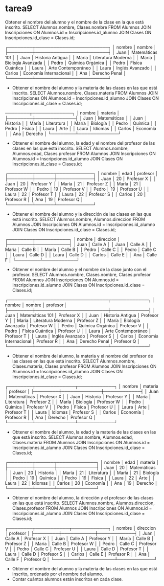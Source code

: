 # tarea9
 Obtener el nombre del alumno y el nombre de la clase en la que está inscrito.
SELECT Alumnos.nombre, Clases.nombre FROM Alumnos JOIN Inscripciones ON Alumnos.id = Inscripciones.id_alumno JOIN Clases ON Inscripciones.id_clase = Clases.id;

┌────────┬────────────────────────┐
│ nombre │         nombre         │
├────────┼────────────────────────┤
│ Juan   │ Matemáticas 101        │
│ Juan   │ Historia Antigua       │
│ María  │ Literatura Moderna     │
│ María  │ Biología Avanzada      │
│ Pedro  │ Química Orgánica       │
│ Pedro  │ Física Cuántica        │
│ Laura  │ Arte Contemporáneo     │
│ Laura  │ Inglés Avanzado        │
│ Carlos │ Economía Internacional │
│ Ana    │ Derecho Penal          │
└────────┴────────────────────────┘
- Obtener el nombre del alumno y la materia de las clases en las que está inscrito.
SELECT Alumnos.nombre, Clases.materia FROM Alumnos JOIN Inscripciones ON Alumnos.id = Inscripciones.id_alumno JOIN Clases ON Inscripciones.id_clase = Clases.id;

 ────────┬─────────────┐
│ nombre │   materia   │
├────────┼─────────────┤
│ Juan   │ Matemáticas │
│ Juan   │ Historia    │
│ María  │ Literatura  │
│ María  │ Biología    │
│ Pedro  │ Química     │
│ Pedro  │ Física      │
│ Laura  │ Arte        │
│ Laura  │ Idiomas     │
│ Carlos │ Economía    │
│ Ana    │ Derecho     │
└────────┴─────────────┘

- Obtener el nombre del alumno, la edad y el nombre del profesor de las clases en las que está inscrito.
SELECT Alumnos.nombre, Alumnos.edad, Clases.profesor FROM Alumnos JOIN Inscripciones ON Alumnos.id = Inscripciones.id_alumno JOIN Clases ON Inscripciones.id_clase = Clases.id;

┌────────┬──────┬────────────┐
│ nombre │ edad │  profesor  │
├────────┼──────┼────────────┤
│ Juan   │ 20   │ Profesor X │
│ Juan   │ 20   │ Profesor Y │
│ María  │ 21   │ Profesor Z │
│ María  │ 21   │ Profesor W │
│ Pedro  │ 19   │ Profesor V │
│ Pedro  │ 19   │ Profesor U │
│ Laura  │ 22   │ Profesor T │
│ Laura  │ 22   │ Profesor S │
│ Carlos │ 20   │ Profesor R │
│ Ana    │ 19   │ Profesor Q │
└────────┴──────┴────────────┘
- Obtener el nombre del alumno y la dirección de las clases en las que está inscrito.
SELECT Alumnos.nombre, Alumnos.direccion FROM Alumnos JOIN Inscripciones ON Alumnos.id = Inscripciones.id_alumno JOIN Clases ON Inscripciones.id_clase = Clases.id;

┌────────┬───────────┐
│ nombre │ direccion │
├────────┼───────────┤
│ Juan   │ Calle A   │
│ Juan   │ Calle A   │
│ María  │ Calle B   │
│ María  │ Calle B   │
│ Pedro  │ Calle C   │
│ Pedro  │ Calle C   │
│ Laura  │ Calle D   │
│ Laura  │ Calle D   │
│ Carlos │ Calle E   │
│ Ana    │ Calle F   │
└────────┴───────────┘

- Obtener el nombre del alumno y el nombre de la clase junto con el profesor.
SELECT Alumnos.nombre, Clases.nombre, Clases.profesor FROM Alumnos JOIN Inscripciones ON Alumnos.id = Inscripciones.id_alumno JOIN Clases ON Inscripciones.id_clase = Clases.id;

┌────────┬────────────────────────┬────────────┐
│ nombre │         nombre         │  profesor  │
├────────┼────────────────────────┼────────────┤
│ Juan   │ Matemáticas 101        │ Profesor X │
│ Juan   │ Historia Antigua       │ Profesor Y │
│ María  │ Literatura Moderna     │ Profesor Z │
│ María  │ Biología Avanzada      │ Profesor W │
│ Pedro  │ Química Orgánica       │ Profesor V │
│ Pedro  │ Física Cuántica        │ Profesor U │
│ Laura  │ Arte Contemporáneo     │ Profesor T │
│ Laura  │ Inglés Avanzado        │ Profesor S │
│ Carlos │ Economía Internacional │ Profesor R │
│ Ana    │ Derecho Penal          │ Profesor Q │
└────────┴────────────────────────┴────────────┘
- Obtener el nombre del alumno, la materia y el nombre del profesor de las clases en las que está inscrito.
SELECT Alumnos.nombre, Clases.materia, Clases.profesor FROM Alumnos JOIN Inscripciones ON Alumnos.id = Inscripciones.id_alumno JOIN Clases ON Inscripciones.id_clase = Clases.id;

┌────────┬─────────────┬────────────┐
│ nombre │   materia   │  profesor  │
├────────┼─────────────┼────────────┤
│ Juan   │ Matemáticas │ Profesor X │
│ Juan   │ Historia    │ Profesor Y │
│ María  │ Literatura  │ Profesor Z │
│ María  │ Biología    │ Profesor W │
│ Pedro  │ Química     │ Profesor V │
│ Pedro  │ Física      │ Profesor U │
│ Laura  │ Arte        │ Profesor T │
│ Laura  │ Idiomas     │ Profesor S │
│ Carlos │ Economía    │ Profesor R │
│ Ana    │ Derecho     │ Profesor Q │
└────────┴─────────────┴────────────┘
- Obtener el nombre del alumno, la edad y la materia de las clases en las que está inscrito.
SELECT Alumnos.nombre, Alumnos.edad, Clases.materia FROM Alumnos JOIN Inscripciones ON Alumnos.id = Inscripciones.id_alumno JOIN Clases ON Inscripciones.id_clase = Clases.id;

┌────────┬──────┬─────────────┐
│ nombre │ edad │   materia   │
├────────┼──────┼─────────────┤
│ Juan   │ 20   │ Matemáticas │
│ Juan   │ 20   │ Historia    │
│ María  │ 21   │ Literatura  │
│ María  │ 21   │ Biología    │
│ Pedro  │ 19   │ Química     │
│ Pedro  │ 19   │ Física      │
│ Laura  │ 22   │ Arte        │
│ Laura  │ 22   │ Idiomas     │
│ Carlos │ 20   │ Economía    │
│ Ana    │ 19   │ Derecho     │
└────────┴──────┴─────────────┘

- Obtener el nombre del alumno, la dirección y el profesor de las clases en las que está inscrito.
SELECT Alumnos.nombre, Alumnos.direccion, Clases.profesor FROM Alumnos JOIN Inscripciones ON Alumnos.id = Inscripciones.id_alumno JOIN Clases ON Inscripciones.id_clase = Clases.id;

┌────────┬───────────┬────────────┐
│ nombre │ direccion │  profesor  │
├────────┼───────────┼────────────┤
│ Juan   │ Calle A   │ Profesor X │
│ Juan   │ Calle A   │ Profesor Y │
│ María  │ Calle B   │ Profesor Z │
│ María  │ Calle B   │ Profesor W │
│ Pedro  │ Calle C   │ Profesor V │
│ Pedro  │ Calle C   │ Profesor U │
│ Laura  │ Calle D   │ Profesor T │
│ Laura  │ Calle D   │ Profesor S │
│ Carlos │ Calle E   │ Profesor R │
│ Ana    │ Calle F   │ Profesor Q │
└────────┴───────────┴────────────┘

- Obtener el nombre del alumno y la materia de las clases en las que está inscrito, ordenado por el nombre del alumno.
- Contar cuántos alumnos están inscritos en cada clase.






